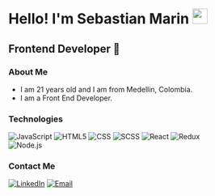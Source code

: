 <h1>Hello! I'm Sebastian Marin <img src="https://raw.githubusercontent.com/iampavangandhi/iampavangandhi/master/gifs/Hi.gif" width="30px"></h1>
<h2>Frontend Developer 🎨</h2>

### About Me
- I am 21 years old and I am from Medellin, Colombia.
- I am a Front End Developer.

### Technologies
  ![JavaScript](https://img.shields.io/badge/-JavaScript-333333?style=flat&logo=javascript)
  ![HTML5](https://img.shields.io/badge/-HTML5-333333?style=flat&logo=HTML5)
  ![CSS](https://img.shields.io/badge/-CSS-333333?style=flat&logo=CSS3&logoColor=1572B6)
  ![SCSS](https://img.shields.io/badge/-SCSS-333333?style=flat&logo=SASS&logoColor=CE6B9E)
  ![React](https://img.shields.io/badge/-React-333333?style=flat&logo=react)
  ![Redux](https://img.shields.io/badge/-Redux-333333?style=flat&logo=redux)
  <br/>
  ![Node.js](https://img.shields.io/badge/-Node.js-333333?style=flat&logo=node.js)


### Contact Me
<a href="linkedin.com/in/sebastián-marín-garcía-3b8761257"><img alt="LinkedIn" src="https://www.linkedin.com/in/sebasti%C3%A1n-mar%C3%ADn-garc%C3%ADa-3b8761257/"></a>
<a href="sebastian14.mg@gmail.com"><img alt="Email" src="https://img.shields.io/badge/Gmail-sebastian14.mg@gmail.com-blue?style=flat-square&logo=gmail"></a>  

